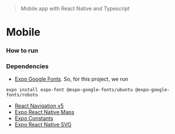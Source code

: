 > Mobile app with React Native and Typescript

# Mobile




### How to run




### Dependencies

- [Expo Google Fonts](https://github.com/expo/google-fonts). So, for this project, we run

```
expo install expo-font @expo-google-fonts/ubuntu @expo-google-fonts/roboto
```

- [React Navigation v5](https://reactnavigation.org/docs/getting-started)
- [Expo React Native Maps](https://docs.expo.io/versions/latest/sdk/map-view/)
- [Expo Constants](https://docs.expo.io/versions/latest/sdk/constants/)
- [Expo React Native SVG](https://docs.expo.io/versions/latest/sdk/svg/)